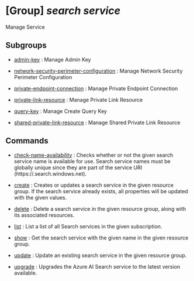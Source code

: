 # [Group] _search service_

Manage Service

## Subgroups

- [admin-key](/Commands/search/service/admin-key/readme.md)
: Manage Admin Key

- [network-security-perimeter-configuration](/Commands/search/service/network-security-perimeter-configuration/readme.md)
: Manage Network Security Perimeter Configuration

- [private-endpoint-connection](/Commands/search/service/private-endpoint-connection/readme.md)
: Manage Private Endpoint Connection

- [private-link-resource](/Commands/search/service/private-link-resource/readme.md)
: Manage Private Link Resource

- [query-key](/Commands/search/service/query-key/readme.md)
: Manage Create Query Key

- [shared-private-link-resource](/Commands/search/service/shared-private-link-resource/readme.md)
: Manage Shared Private Link Resource

## Commands

- [check-name-availability](/Commands/search/service/_check-name-availability.md)
: Checks whether or not the given search service name is available for use. Search service names must be globally unique since they are part of the service URI (https://<name>.search.windows.net).

- [create](/Commands/search/service/_create.md)
: Creates or updates a search service in the given resource group. If the search service already exists, all properties will be updated with the given values.

- [delete](/Commands/search/service/_delete.md)
: Delete a search service in the given resource group, along with its associated resources.

- [list](/Commands/search/service/_list.md)
: List a list of all Search services in the given subscription.

- [show](/Commands/search/service/_show.md)
: Get the search service with the given name in the given resource group.

- [update](/Commands/search/service/_update.md)
: Update an existing search service in the given resource group.

- [upgrade](/Commands/search/service/_upgrade.md)
: Upgrades the Azure AI Search service to the latest version available.
